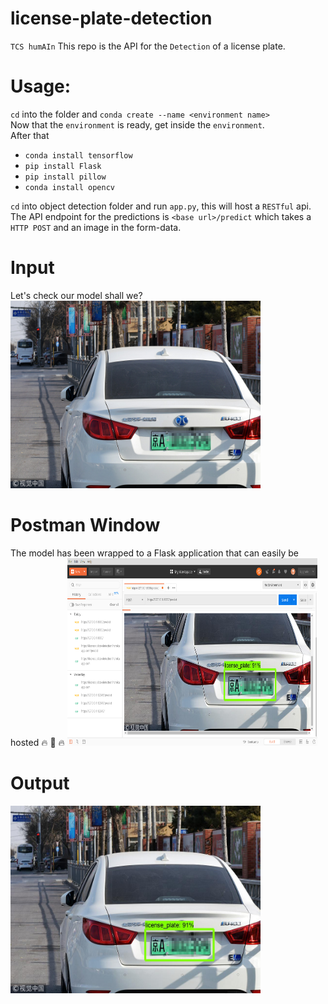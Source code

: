 # license-plate-detection
`TCS humAIn`
This repo is the API for the `Detection` of a license plate.

# Usage:
`cd` into the folder and `conda create --name <environment name>`<br>
Now that the `environment` is ready, get inside the `environment`.<br>
After that
* `conda install tensorflow`
* `pip install Flask`
* `pip install pillow`
* `conda install opencv`

`cd` into object detection folder and run `app.py`, this will host a `RESTful` api.<br>
The API endpoint for the predictions is `<base url>/predict` which takes a `HTTP POST` and an image in the form-data.
 
# Input
Let's check our model shall we?<br>
<img src="check.jpg" height=300 width=400>

# Postman Window
The model has been wrapped to a Flask application that can easily be hosted :fire: :raised_hands: :fire: 
<img src="Screenshot.png" height=300 width=400>

# Output
<img src="Flask.jpg" height=300 width=400>
